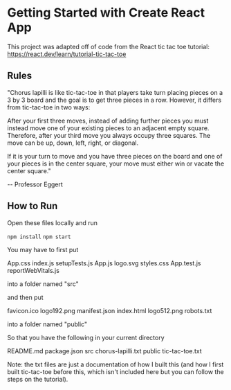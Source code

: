 # Getting Started with Create React App

This project was adapted off of code from the React tic tac toe tutorial: https://react.dev/learn/tutorial-tic-tac-toe

## Rules

"Chorus lapilli is like tic-tac-toe in that players take turn placing pieces on a 3 by 3 board and the goal is to get three pieces in a row. However, it differs from tic-tac-toe in two ways:

After your first three moves, instead of adding further pieces you must instead move one of your existing pieces to an adjacent empty square. Therefore, after your third move you always occupy three squares. The move can be up, down, left, right, or diagonal.

If it is your turn to move and you have three pieces on the board and one of your pieces is in the center square, your move must either win or vacate the center square."

-- Professor Eggert

## How to Run

Open these files locally and run

`npm install`
`npm start`

You may have to first put

App.css			index.js		setupTests.js
App.js			logo.svg		styles.css
App.test.js		reportWebVitals.js

into a folder named "src"

and then put

favicon.ico	logo192.png	manifest.json
index.html	logo512.png	robots.txt

into a folder named "public"

So that you have the following in your current directory

README.md		package.json		src
chorus-lapilli.txt	public			tic-tac-toe.txt

Note: the txt files are just a documentation of how I built this (and how I first built tic-tac-toe before this, which isn't included here but you can follow the steps on the tutorial).
